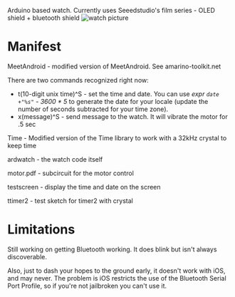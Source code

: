 Arduino based watch.  Currently uses Seeedstudio's film series - OLED shield + bluetooth shield
![watch picture](https://github.com/rmd6502/Arduino-Watch/blob/master/watch_image.jpg?raw=true)

Manifest
========

MeetAndroid - modified version of MeetAndroid.  See amarino-toolkit.net

There are two commands recognized right now:
  * t(10-digit unix time)^S - set the time and date.  You can use _expr `date +"%s"` - 3600 \* 5_ to generate the date for your locale (update the
 number of seconds subtracted for your time zone).
  * x(message)^S - send message to the watch.  It will vibrate the motor for .5 sec

Time        - Modified version of the Time library to work with a 32kHz crystal to keep time

ardwatch    - the watch code itself

motor.pdf   - subcircuit for the motor control

testscreen  - display the time and date on the screen

ttimer2     - test sketch for timer2 with crystal

Limitations
===========
Still working on getting Bluetooth working.  It does blink but isn't always discoverable.

Also, just to dash your hopes to the ground early, it doesn't work with iOS, and may never.  The problem is iOS restricts the use of the
Bluetooth Serial Port Profile, so if you're not jailbroken you can't use it.
